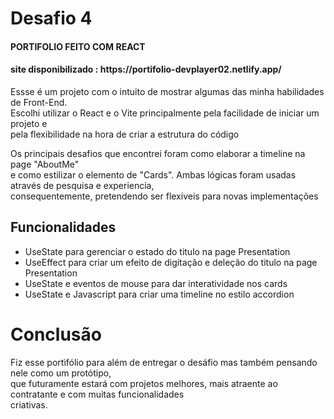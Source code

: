 <h1> Desafio 4 </h1>

<h4> PORTIFOLIO FEITO COM REACT </h4>
<h4> site disponibilizado : https://portifolio-devplayer02.netlify.app/ </h4>

<p> Essse é um projeto com o intuito de mostrar algumas das minha habilidades de Front-End.<br/>
    Escolhi utilizar o React e o Vite principalmente pela facilidade de iniciar um projeto e <br/>
    pela flexibilidade na hora de criar a estrutura do código</p>

<p> Os principais desafios que encontrei foram como elaborar a timeline na page "AboutMe" <br/>
    e como estilizar o elemento de "Cards". Ambas lógicas foram usadas através de pesquisa e experiencia, <br/>
    consequentemente, pretendendo ser flexiveis para novas implementações</p>

<h2> Funcionalidades </h2>
<ul>
  <li>UseState para gerenciar o estado do titulo na page Presentation</li>
  <li>UseEffect para criar um efeito de digitação e deleção do titulo na page Presentation</li>
  <li>UseState e eventos de mouse para dar interatividade nos cards</li>
  <li>UseState e Javascript para criar uma timeline no estilo accordion</li>
</ul>

<h1> Conclusão </h1>

<p> Fiz esse portifólio para além de entregar o desáfio mas também pensando nele como um protótipo, <br/>
    que futuramente estará com projetos melhores, mais atraente ao contratante e com muitas funcionalidades <br/>
    criativas.</p>
